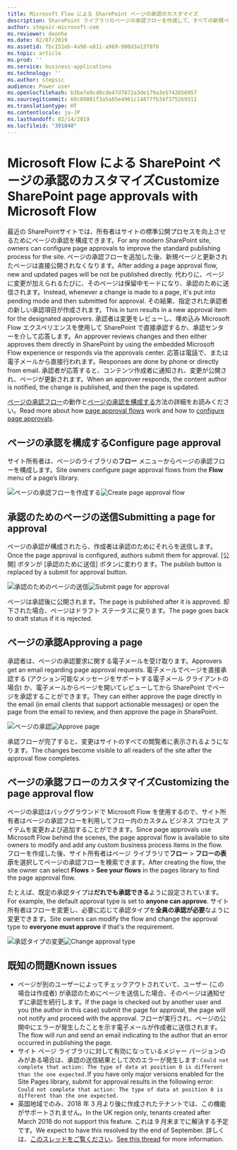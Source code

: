 ```yaml
---
title: Microsoft Flow による SharePoint ページの承認のカスタマイズ
description: SharePoint ライブラリのページの承認フローを作成して、すべての新規ページと更新されたページのレビュー プロセスを追加します。
author: stepsic-microsoft-com
ms.reviewer: deonhe
ms.date: 02/07/2019
ms.assetid: fbc151eb-4a98-e811-a969-000d3a1378f6
ms.topic: article
ms.prod: ''
ms.service: business-applications
ms.technology: ''
ms.author: stepsic
audience: Power user
ms.openlocfilehash: b3be7e0cd0cde47d7872a3de179a3e5742656957
ms.sourcegitcommit: 60c89801f3a5a65e4961c14877fb34f3752b9311
ms.translationtype: HT
ms.contentlocale: ja-JP
ms.lasthandoff: 02/14/2019
ms.locfileid: "391040"
---
```

# <a name="customize-sharepoint-page-approvals-with-microsoft-flow"></a><span data-ttu-id="e8112-103">Microsoft Flow による SharePoint ページの承認のカスタマイズ</span><span class="sxs-lookup"><span data-stu-id="e8112-103">Customize SharePoint page approvals with Microsoft Flow</span></span>




<span data-ttu-id="e8112-104">最近の SharePointサイトでは、所有者はサイトの標準公開プロセスを向上させるためにページの承認を構成できます。</span><span class="sxs-lookup"><span data-stu-id="e8112-104">For any modern SharePoint site, owners can configure page approvals to improve the standard publishing process for the site.</span></span> <span data-ttu-id="e8112-105">ページの承認フローを追加した後、新規ページと更新されたページは直接公開されなくなります。</span><span class="sxs-lookup"><span data-stu-id="e8112-105">After adding a page approval flow, new and updated pages will be not be published directly.</span></span> <span data-ttu-id="e8112-106">代わりに、ページに変更が加えられるたびに、そのページは保留中モードになり、承認のために送信されます。</span><span class="sxs-lookup"><span data-stu-id="e8112-106">Instead, whenever a change is made to a page, it's put into pending mode and then submitted for approval.</span></span> <span data-ttu-id="e8112-107">その結果、指定された承認者の新しい承認項目が作成されます。</span><span class="sxs-lookup"><span data-stu-id="e8112-107">This in turn results in a new approval item for the designated approvers.</span></span> <span data-ttu-id="e8112-108">承認者は変更をレビューし、埋め込み Microsoft Flow エクスペリエンスを使用して SharePoint で直接承認するか、承認センターを介して応答します。</span><span class="sxs-lookup"><span data-stu-id="e8112-108">An approver reviews changes and then either approves them directly in SharePoint by using the embedded Microsoft Flow experience or responds via the approvals center.</span></span> <span data-ttu-id="e8112-109">応答は電話で、または電子メールから直接行われます。</span><span class="sxs-lookup"><span data-stu-id="e8112-109">Responses are done by phone or directly from email.</span></span> <span data-ttu-id="e8112-110">承認者が応答すると、コンテンツ作成者に通知され、変更が公開され、ページが更新されます。</span><span class="sxs-lookup"><span data-stu-id="e8112-110">When an approver responds, the content author is notified, the change is published, and then the page is updated.</span></span>

<span data-ttu-id="e8112-111">[ページの承認フロー](https://support.office.com/article/page-approval-flow-a8b2e689-d4a1-4639-8028-333c0ece30d9)の動作と[ページの承認を構成する](https://support.office.com/article/configure-page-approval-14ce6976-a0a7-427b-b4ab-d28d344a5222)方法の詳細をお読みください。</span><span class="sxs-lookup"><span data-stu-id="e8112-111">Read more about how [page approval flows](https://support.office.com/article/page-approval-flow-a8b2e689-d4a1-4639-8028-333c0ece30d9) work and how to [configure page approvals](https://support.office.com/article/configure-page-approval-14ce6976-a0a7-427b-b4ab-d28d344a5222).</span></span>

## <a name="configure-page-approval"></a><span data-ttu-id="e8112-112">ページの承認を構成する</span><span class="sxs-lookup"><span data-stu-id="e8112-112">Configure page approval</span></span>

<span data-ttu-id="e8112-113">サイト所有者は、ページのライブラリの**フロー** メニューからページの承認フローを構成します。</span><span class="sxs-lookup"><span data-stu-id="e8112-113">Site owners configure page approval flows from the **Flow** menu of a page’s library.</span></span>

<span data-ttu-id="e8112-114">![ページの承認フローを作成する](media/sharepoint-page-approvals-1.png "ページの承認フローを作成する")</span><span class="sxs-lookup"><span data-stu-id="e8112-114">![Create page approval flow](media/sharepoint-page-approvals-1.png "Create page approval flow")</span></span>

## <a name="submitting-a-page-for-approval"></a><span data-ttu-id="e8112-115">承認のためのページの送信</span><span class="sxs-lookup"><span data-stu-id="e8112-115">Submitting a page for approval</span></span>

<span data-ttu-id="e8112-116">ページの承認が構成されたら、作成者は承認のためにそれらを送信します。</span><span class="sxs-lookup"><span data-stu-id="e8112-116">Once the page approval is configured, authors submit them for approval.</span></span> <span data-ttu-id="e8112-117">[公開] ボタンが [承認のために送信] ボタンに変わります。</span><span class="sxs-lookup"><span data-stu-id="e8112-117">The publish button is replaced by a submit for approval button.</span></span>

<span data-ttu-id="e8112-118">![承認のためのページの送信](media/sharepoint-page-approvals-2.png "承認のためのページの送信")</span><span class="sxs-lookup"><span data-stu-id="e8112-118">![Submit page for approval](media/sharepoint-page-approvals-2.png "Submit page for approval")</span></span>

<span data-ttu-id="e8112-119">ページは承認後に公開されます。</span><span class="sxs-lookup"><span data-stu-id="e8112-119">The page is published after it is approved.</span></span> <span data-ttu-id="e8112-120">却下された場合、ページはドラフト ステータスに戻ります。</span><span class="sxs-lookup"><span data-stu-id="e8112-120">The page goes back to draft status if it is rejected.</span></span>

## <a name="approving-a-page"></a><span data-ttu-id="e8112-121">ページの承認</span><span class="sxs-lookup"><span data-stu-id="e8112-121">Approving a page</span></span>

<span data-ttu-id="e8112-122">承認者は、ページの承認要求に関する電子メールを受け取ります。</span><span class="sxs-lookup"><span data-stu-id="e8112-122">Approvers get an email regarding page approval requests.</span></span> <span data-ttu-id="e8112-123">電子メールでページを直接承認する (アクション可能なメッセージをサポートする電子メール クライアントの場合) か、電子メールからページを開いてレビューしてから SharePoint でページを承認することができます。</span><span class="sxs-lookup"><span data-stu-id="e8112-123">They can either approve the page directly in the email (in email clients that support actionable messages) or open the page from the email to review, and then approve the page in SharePoint.</span></span>

<span data-ttu-id="e8112-124">![ページの承認](media/sharepoint-page-approvals-3.png "ページの承認")</span><span class="sxs-lookup"><span data-stu-id="e8112-124">![Approve page](media/sharepoint-page-approvals-3.png "Approve page")</span></span>

<span data-ttu-id="e8112-125">承認フローが完了すると、変更はサイトのすべての閲覧者に表示されるようになります。</span><span class="sxs-lookup"><span data-stu-id="e8112-125">The changes become visible to all readers of the site after the approval flow completes.</span></span>

## <a name="customizing-the-page-approval-flow"></a><span data-ttu-id="e8112-126">ページの承認フローのカスタマイズ</span><span class="sxs-lookup"><span data-stu-id="e8112-126">Customizing the page approval flow</span></span>

<span data-ttu-id="e8112-127">ページの承認はバックグラウンドで Microsoft Flow を使用するので、サイト所有者はページの承認フローを利用してフロー内のカスタム ビジネス プロセス アイテムを変更および追加することができます。</span><span class="sxs-lookup"><span data-stu-id="e8112-127">Since page approvals use Microsoft Flow behind the scenes, the page approval flow is available to site owners to modify and add any custom business process items in the flow.</span></span> <span data-ttu-id="e8112-128">フローを作成した後、サイト所有者はページ ライブラリで**フロー** > **フローの表示**を選択してページの承認フローを検索できます。</span><span class="sxs-lookup"><span data-stu-id="e8112-128">After creating the flow, the site owner can select **Flows** > **See your flows** in the pages library to find the page approval flow.</span></span>

<span data-ttu-id="e8112-129">たとえば、既定の承認タイプは**だれでも承認できる**ように設定されています。</span><span class="sxs-lookup"><span data-stu-id="e8112-129">For example, the default approval type is set to **anyone can approve**.</span></span> <span data-ttu-id="e8112-130">サイト所有者はフローを変更し、必要に応じて承認タイプを**全員の承認が必要**なように変更できます。</span><span class="sxs-lookup"><span data-stu-id="e8112-130">Site owners can modify the flow and change the approval type to **everyone must approve** if that's the requirement.</span></span>

<span data-ttu-id="e8112-131">![承認タイプの変更](media/sharepoint-page-approvals-4.png "承認タイプの変更")</span><span class="sxs-lookup"><span data-stu-id="e8112-131">![Change approval type](media/sharepoint-page-approvals-4.png "Change approval type")</span></span>

## <a name="known-issues"></a><span data-ttu-id="e8112-132">既知の問題</span><span class="sxs-lookup"><span data-stu-id="e8112-132">Known issues</span></span>

- <span data-ttu-id="e8112-133">ページが別のユーザーによってチェックアウトされていて、ユーザー (この場合は作成者) が承認のためにページを送信した場合、そのページは通知せずに承認を続行します。</span><span class="sxs-lookup"><span data-stu-id="e8112-133">If the page is checked out by another user and you (the author in this case) submit the page for approval, the page will not notify and proceed with the approval.</span></span> <span data-ttu-id="e8112-134">フローが実行され、ページの公開中にエラーが発生したことを示す電子メールが作成者に送信されます。</span><span class="sxs-lookup"><span data-stu-id="e8112-134">The flow will run and send an email indicating to the author that an error occurred in publishing the page.</span></span> 
- <span data-ttu-id="e8112-135">サイト ページ ライブラリに対して有効になっているメジャー バージョンのみがある場合は、承認の送信結果として次のエラーが発生します: `Could not complete that action: The type of data at position 0 is different than the one expected.`</span><span class="sxs-lookup"><span data-stu-id="e8112-135">If you have only major versions enabled for the Site Pages library, submit for approval results in the following error: `Could not complete that action: The type of data at position 0 is different than the one expected.`</span></span>
- <span data-ttu-id="e8112-136">英国地域でのみ、2018 年 3 月より後に作成されたテナントでは、この機能がサポートされません。</span><span class="sxs-lookup"><span data-stu-id="e8112-136">In the UK region only, tenants created after March 2018 do not support this feature.</span></span> <span data-ttu-id="e8112-137">これは 9 月末までに解決する予定です。</span><span class="sxs-lookup"><span data-stu-id="e8112-137">We expect to have this resolved by the end of September.</span></span> <span data-ttu-id="e8112-138">詳しくは、[このスレッドをご覧ください](https://techcommunity.microsoft.com/t5/SharePoint/Announcing-SharePoint-page-approvals/m-p/225587/highlight/true#M20376)。</span><span class="sxs-lookup"><span data-stu-id="e8112-138">[See this thread](https://techcommunity.microsoft.com/t5/SharePoint/Announcing-SharePoint-page-approvals/m-p/225587/highlight/true#M20376) for more information.</span></span>
